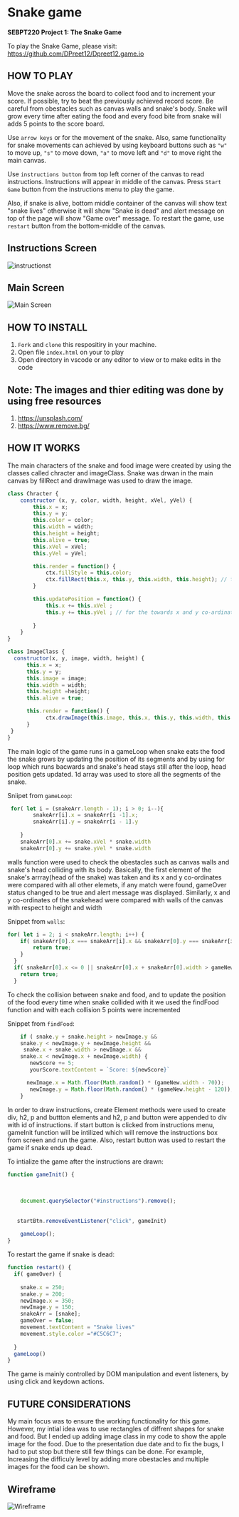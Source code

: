 # Snake game

**SEBPT220 Project 1: The Snake Game**

To play the Snake Game, please visit: https://github.com/DPreet12/Dpreet12.game.io

## HOW TO PLAY

Move the snake across the board to collect food and to increment your score. If possible, try to beat the previously achieved record score. Be careful from obestacles such as canvas walls and snake's body. Snake will grow every time after eating the food and every food bite from snake will adds 5 points to the score board.

Use `arrow keys` or for the movement of the snake. Also, same functionality for snake movements can achieved by using keyboard buttons such as `"w"` to move up, `"s"` to move down, `"a"` to move left and `"d"` to move right the main canvas.

Use `instructions button` from top left corner of the canvas to read instructions. Instructions will appear in middle of the canvas. Press `Start Game` button from the instructions menu to play the game.

Also, if snake is alive, bottom middle container of the canvas will show text "snake lives" otherwise it will show "Snake is dead" and alert message on top of the page will show "Game over" message. To restart the game, use `restart` button from the bottom-middle of the canvas.

## Instructions Screen

![instructionst](./images/instructions-image.png)

## Main Screen

![Main Screen](./images/mainpage-image.png)

## HOW TO INSTALL

1. `Fork` and `clone` this respositiry in your machine.
2. Open file `index.html` on your to play
3. Open directory in vscode or any editor to view or to make edits in the code


## Note:  The images and thier editing was done by using free resources 

1. https://unsplash.com/
2. https://www.remove.bg/


## HOW IT WORKS

The main characters of the snake and food image were created by using the classes called chracter and imageClass. Snake was drwan in the main canvas by fillRect and drawImage was used to draw the image.

```js
class Chracter {
    constructor (x, y, color, width, height, xVel, yVel) {
        this.x = x;
        this.y = y;
        this.color = color;
        this.width = width;
        this.height = height;
        this.alive = true;
        this.xVel = xVel;
        this.yVel = yVel;

        this.render = function() {
            ctx.fillStyle = this.color;
            ctx.fillRect(this.x, this.y, this.width, this.height); // to draw the snake
        }

        this.updatePosition = function() {
            this.x += this.xVel ;
            this.y += this.yVel ; // for the towards x and y co-ardinates
            
        }
    }
}

class ImageClass {
  constructor(x, y, image, width, height) {
      this.x = x;
      this.y = y;
      this.image = image;
      this.width = width;
      this.height =height;
      this.alive = true;

      this.render = function() {
            ctx.drawImage(this.image, this.x, this.y, this.width, this.height);
      }
 }
}
```
The main logic of the game runs in a gameLoop when snake eats the food the snake grows by updating the position of its segments and by using for loop which runs bacwards and snake's head stays still after the loop,  head position gets updated. 1d array was used to store all the segments of the snake.

Sniipet from `gameLoop`:

```js
 for( let i = (snakeArr.length - 1); i > 0; i--){ 
        snakeArr[i].x = snakeArr[i -1].x;
        snakeArr[i].y = snakeArr[i - 1].y
        
    }
    snakeArr[0].x += snake.xVel * snake.width
    snakeArr[0].y += snake.yVel * snake.width
```

walls function were used to check the obestacles such as canvas walls and snake's head colliding with its body. Basically, the first element of the snake's arrray(head of the snake) was taken and its x and y co-ordinates were compared with all other elemets, if any match were found, gameOver status  changed to be true and alert message was displayed. Similarly, x and y co-ordinates of the snakehead were compared with walls of the canvas with respect to height and width

Snippet from `walls`: 
```js
for( let i = 2; i < snakeArr.length; i++) {
    if( snakeArr[0].x === snakeArr[i].x && snakeArr[0].y === snakeArr[i].y) {
        return true;
    }
  }
  if( snakeArr[0].x <= 0 || snakeArr[0].x + snakeArr[0].width > gameNew.width || snakeArr[0].y <= 0 || snakeArr[0].y + snakeArr[0].height > gameNew.height) {
    return true;
  }
  ```


To check the collision between snake and food, and to update the position of the food every time when snake collided with it we used the findFood function and with each collision 5 points were incremented

Snippet from `findFood`:
```js
    if ( snake.y + snake.height > newImage.y &&
    snake.y < newImage.y + newImage.height &&
     snake.x + snake.width > newImage.x &&
    snake.x < newImage.x + newImage.width) {
       newScore += 5;
       yourScore.textContent = `Score: ${newScore}`

      newImage.x = Math.floor(Math.random() * (gameNew.width - 70));
       newImage.y = Math.floor(Math.random() * (gameNew.height - 120));
    }
```

In order to draw instructions, create Element methods were used to create div, h2, p and buttton elements and h2, p and button were appended to div with id of instructions. if start button is clicked from instructions menu, gameInit function will be intilized which will remove the instructions box from screen and run the game. Also, restart button was used to restart the game if snake ends up dead.

To intialize the game after the instructions are drawn:
```js
function gameInit() {
  
  
 
    document.querySelector("#instructions").remove();
   
   
   startBtn.removeEventListener("click", gameInit)
   
    gameLoop();
}
```

To restart the game if snake is dead: 

```js
function restart() {
  if( gameOver) {
    
    snake.x = 250;
    snake.y = 200;
    newImage.x = 350;
    newImage.y = 150;
    snakeArr = [snake];
    gameOver = false;
    movement.textContent = "Snake lives"
    movement.style.color ="#C5C6C7";
   
  }
  gameLoop()
}
```

The game is  mainly controlled by DOM manipulation and event listeners, by using click and keydown actions.

## FUTURE CONSIDERATIONS

My main focus was to ensure the working functionality for this game. However, my intial idea was to use rectangles of diffrent shapes for snake and food. But I ended up adding image class in my code to show the apple image for the food. Due to the presentation due date and to fix the bugs, I had to put stop but there still few things can be done.
For example, Increasing the difficuly level by adding more obestacles and multiple images for the food can be shown.

## Wireframe

![Wireframe](./images/image-2.png)
